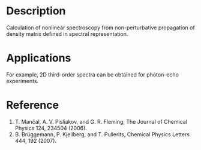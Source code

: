 # Description
Calculation of nonlinear spectroscopy from non-perturbative propagation of density matrix defined in spectral representation.

# Applications
For example, 2D third-order spectra can be obtained for photon-echo experiments.

# Reference
1. T. Mančal, A. V. Pisliakov, and G. R. Fleming, The Journal of Chemical Physics 124, 234504 (2006).
2. B. Brüggemann, P. Kjellberg, and T. Pullerits, Chemical Physics Letters 444, 192 (2007).
